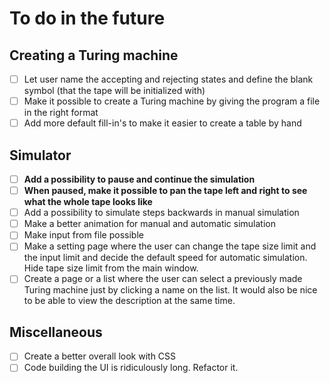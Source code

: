 # To do in the future
## Creating a Turing machine
- [ ] Let user name the accepting and rejecting states and define the blank symbol (that the tape will be initialized with)
- [ ] Make it possible to create a Turing machine by giving the program a file in the right format
- [ ] Add more default fill-in's to make it easier to create a table by hand
## Simulator
- [ ] **Add a possibility to pause and continue the simulation**
- [ ] **When paused, make it possible to pan the tape left and right to see what the whole tape looks like**
- [ ] Add a possibility to simulate steps backwards in manual simulation
- [ ] Make a better animation for manual and automatic simulation
- [ ] Make input from file possible
- [ ] Make a setting page where the user can change the tape size limit and the input limit and decide the default speed for automatic simulation. Hide tape size limit from the main window.
- [ ] Create a page or a list where the user can select a previously made Turing machine just by clicking a name on the list. It would also be nice to be able to view the description at the same time.
## Miscellaneous
- [ ] Create a better overall look with CSS
- [ ] Code building the UI is ridiculously long. Refactor it.
